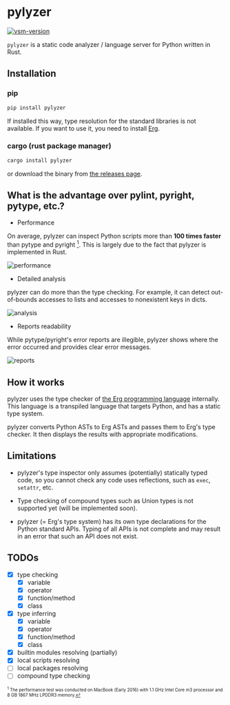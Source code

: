 # pylyzer

<a href="https://marketplace.visualstudio.com/items?itemName=pylyzer.pylyzer" target="_blank" rel="noreferrer noopener nofollow"><img src="https://img.shields.io/visual-studio-marketplace/v/pylyzer.pylyzer?style=flat&amp;label=VS%20Marketplace&amp;logo=visual-studio-code" alt="vsm-version"></a>

`pylyzer` is a static code analyzer / language server for Python written in Rust.

## Installation

### pip

```bash
pip install pylyzer
```

If installed this way, type resolution for the standard libraries is not available.
If you want to use it, you need to install [Erg](https://github.com/mtshiba/ergup).

### cargo (rust package manager)

```bash
cargo install pylyzer
```

or download the binary from [the releases page](https://github.com/mtshiba/pylyzer/releases).

## What is the advantage over pylint, pyright, pytype, etc.?

* Performance

On average, pylyzer can inspect Python scripts more than __100 times faster__ than pytype and pyright [<sup id="f1">1</sup>](#1). This is largely due to the fact that pylyzer is implemented in Rust.

![performance](https://raw.githubusercontent.com/mtshiba/pylyzer/main/images/performance.png)

* Detailed analysis

pylyzer can do more than the type checking. For example, it can detect out-of-bounds accesses to lists and accesses to nonexistent keys in dicts.

![analysis](https://raw.githubusercontent.com/mtshiba/pylyzer/main/images/analysis.png)

* Reports readability

While pytype/pyright's error reports are illegible, pylyzer shows where the error occurred and provides clear error messages.

![reports](https://raw.githubusercontent.com/mtshiba/pylyzer/main/images/reports.png)

## How it works

pylyzer uses the type checker of [the Erg programming language](https://erg-lang.org) internally.
This language is a transpiled language that targets Python, and has a static type system.

pylyzer converts Python ASTs to Erg ASTs and passes them to Erg's type checker. It then displays the results with appropriate modifications.

## Limitations

* pylyzer's type inspector only assumes (potentially) statically typed code, so you cannot check any code uses reflections, such as `exec`, `setattr`, etc.

* Type checking of compound types such as Union types is not supported yet (will be implemented soon).

* pylyzer (= Erg's type system) has its own type declarations for the Python standard APIs. Typing of all APIs is not complete and may result in an error that such an API does not exist.

## TODOs

* [x] type checking
  * [x] variable
  * [x] operator
  * [x] function/method
  * [x] class
* [x] type inferring
  * [x] variable
  * [x] operator
  * [x] function/method
  * [x] class
* [x] builtin modules resolving (partially)
* [x] local scripts resolving
* [ ] local packages resolving
* [ ] compound type checking

<span id="1" style="font-size:x-small"><sup>1</sup> The performance test was conducted on MacBook (Early 2016) with 1.1 GHz Intel Core m3 processor and 8 GB 1867 MHz LPDDR3 memory.[↩](#f1)</span>
